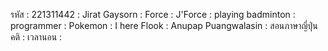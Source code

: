 รหัส : 221311442
 : Jirat Gaysorn
: Force
: J'Force
: playing badminton
: programmer
: Pokemon
: I here Flook
: Anupap Puangwalasin
 : สอนภาษาญี่ปุ่น
คติ :
เวลานอน :  
